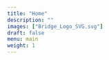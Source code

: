 ```yaml
---
title: "Home"
description: ""
images: ["Bridge_Logo_SVG.svg"]
draft: false
menu: main
weight: 1
---
```

